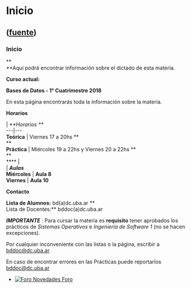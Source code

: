 # Inicio
([fuente](https://campus.exactas.uba.ar/course/view.php?id=1001))
---
### Inicio

 **  
**Aquí podrá encontrar información sobre el dictado de esta materia.

**Curso actual:**

**Bases de Datos - 1° Cuatrimestre 2018**

En esta página encontrarás toda la información sobre la materia.

**Horarios**

| _**Horarios **_  
---|---  
**Teórica** |  Viernes 17 a 20hs **  
**  
**Práctica** |  Miércoles 19 a 22hs y Viernes 20 a 22hs **  
**  
**** |  
| _**Aulas**_  
**Miércoles** | **Aula 8**  
**Viernes** | **Aula 10**  
  
**Contacto**

**Lista de Alumnos:** bd(a)dc.uba.ar **  
Lista de Docentes:** bddoc(a)dc.uba.ar

  
_**IMPORTANTE**_ : Para cursar la materia es **requisito** tener aprobados los
prácticos de _Sistemas Operativos_ e _Ingeniería de Software 1_ (no se hacen
excepciones).

Por cualquier inconveniente con las listas o la página, escribir a
bddoc@dc.uba.ar

En caso de encontrar errores en las Prácticas puede reportarlos
bddoc@dc.uba.ar

  - [![Foro](https://campus.exactas.uba.ar/theme/image.php/magazine/forum/1462913092/icon) Novedades Foro](https://campus.exactas.uba.ar/mod/forum/view.php?id=52057)

